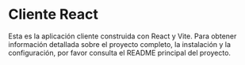 # Cliente React

Esta es la aplicación cliente construida con React y Vite. Para obtener información detallada sobre el proyecto completo, la instalación y la configuración, por favor consulta el README principal del proyecto.
